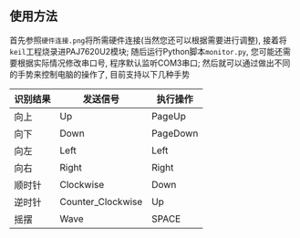 ## 使用方法

首先参照`硬件连接.png`将所需硬件连接(当然您还可以根据需要进行调整), 接着将`keil`工程烧录进PAJ7620U2模块; 随后运行Python脚本`monitor.py`, 您可能还需要根据实际情况修改串口号, 程序默认监听COM3串口; 然后就可以通过做出不同的手势来控制电脑的操作了, 目前支持以下几种手势 

| 识别结果 | 发送信号              | 执行操作     |
| ---- | ----------------- | -------- |
| 向上   | Up                | PageUp   |
| 向下   | Down              | PageDown |
| 向左   | Left              | Left     |
| 向右   | Right             | Right    |
| 顺时针  | Clockwise         | Down     |
| 逆时针  | Counter_Clockwise | Up       |
| 摇摆   | Wave              | SPACE    |



